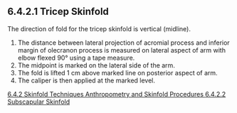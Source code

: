 ## 6.4.2.1 Tricep Skinfold

The direction of fold for the tricep skinfold is vertical (midline).

1. The distance between lateral projection of acromial process and inferior margin of olecranon process is measured on lateral aspect of arm with elbow flexed 90° using a tape measure.
2. The midpoint is marked on the lateral side of the arm.
3. The fold is lifted 1 cm above marked line on posterior aspect of arm.
4. The caliper is then applied at the marked level.


<div class="center">
<div class="btn-group">
  <a href=":pages_path:/manuals/anthro-skinfold/6-04-02-00-skinfold-techniques.md" class="btn btn-default">
    <span class="glyphicon glyphicon-chevron-left"></span>
    6.4.2 Skinfold Techniques
  </a>

  <a href=":pages_path:/manuals/anthro-skinfold" class="btn btn-default">
    <span class="glyphicon glyphicon-chevron-up"></span>
    Anthropometry and Skinfold Procedures
  </a>

  <a href=":pages_path:/manuals/anthro-skinfold/6-04-02-02-subscapular-skinfold.md" class="btn btn-success">
    6.4.2.2 Subscapular Skinfold
    <span class="glyphicon glyphicon-chevron-right"></span>
  </a>
</div>
</div>
